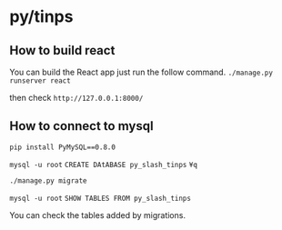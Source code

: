 # py/tinps

## How to build react

You can build the React app just run the follow command.
`
./manage.py runserver react
`

then check `http://127.0.0.1:8000/`

## How to connect to mysql

`pip install PyMySQL==0.8.0`

`mysql -u root`
`CREATE DAtABASE py_slash_tinps`
`¥q`

`./manage.py migrate`

`mysql -u root`
`SHOW TABLES FROM py_slash_tinps`

You can check the tables added by migrations.


